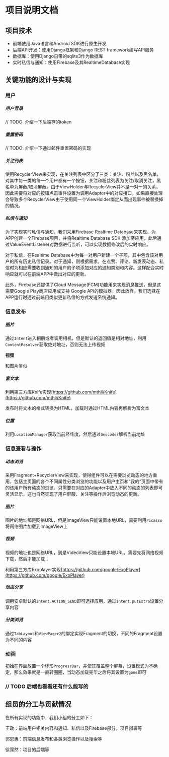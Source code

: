 # 项目说明文档

## 项目技术

+ 前端使用Java语言和Android SDK进行原生开发
+ 后端API开发：使用Django框架和Django REST framework编写API服务
+ 数据库：使用Django自带的sqlite3作为数据库
+ 实时私信与通知：使用Firebase及其RealtimeDatabase实现

## 关键功能的设计与实现

### 用户

##### 用户登录

// TODO: 介绍一下后端存的token

##### 重置密码

// TODO: 介绍一下通过邮件重置密码的实现

##### 关注列表

使用RecyclerView来实现，在关注列表中区分了三类：关注、粉丝以及黑名单，对其中每一类的每一个用户都有一个按钮，关注和粉丝列表为关注/取消关注，黑名单为屏蔽/取消屏蔽。由于ViewHolder与RecyclerView并不是一对一的关系，因此需要将对应的按钮点击事件设置为调用Adapter中的对应接口，如果直接处理会导致多个RecyclerView由于使用同一个ViewHolder绑定从而出现事件被替换掉的情况。

##### 私信与通知

为了实现实时私信与通知，我们采用Firebase Realtime Database来实现。为APP创建一个Firebase项目，并将Realtime Database SDK 添加至应用，此后通过ValueEventListener对数据进行监听，可以实现数据修改后的实时响应。

对于私信，在Realtime Database中为每一对用户新建一个子项，其中包含该对用户的所有历史私信记录。对于通知，则根据需求，在点赞、评论、新发表动态、私信时为相应需要收到通知的用户的子项添加对应的通知类别和内容。这样配合实时响应就可以在前端APP中做出对应的更新。

此外，Firebase还提供了Cloud Message(FCM)功能用来实现消息推送，但是这需要Google Play商店应用或支持 Google API的模拟器，因此放弃。我们选择在APP运行时通过前端用类似更新私信的方式发送系统通知。

### 信息发布

##### 图片

通过`Intent`进入相册或者调用相机，但是默认的返回值是相对地址，利用`ContentResolver`获取绝对地址，否则无法上传视频

**视频**

和图片类似

##### 富文本

利用第三方库Knife实现[https://github.com/mthli/Knife](https://github.com/mthli/Knife)

发布时将文本的格式转换为HTML，加载时通过HTML内容再解析为富文本

##### 位置

利用`LocationManager`获取当前经纬度，然后通过`Geocoder`解析当前地址

### 信息查看与操作

##### 动态浏览

采用Fragment+RecyclerView来实现，使得组件可以在需要浏览动态的地方重用，包括主页面的各个不同属性分类浏览的功能以及用户主页和“我的”页面中带有的该用户所有动态的浏览。只需要在对应的Adapter中放入不同的动态的列表即可灵活显示，这也自然实现了用户屏蔽、关注等操作后浏览动态的更新。

##### 图片

图片的地址都是网络URL，但是ImageView只能设置本地URL，需要利用`Picasso`将网络图片加载到ImageView上

##### 视频

视频的地址也是网络URL，到是VideoView只能设置本地URL，需要先将网络视频下载，然后才能加载；

利用第三方库Exoplayer实现[https://github.com/google/ExoPlayer](https://github.com/google/ExoPlayer)

##### 动态分享

调用安卓默认的`Intent.ACTION_SEND`即可选择应用，通过`Intent.putExtra`设置分享内容

##### 分类浏览

通过`TabLayout`和`ViewPager2`的绑定实现Fragment的切换，不同的Fragment设置为不同的内容

### 动画

初始在界面放置一个环形`ProgressBar`，并使其覆盖整个屏幕，设置模式为不确定，那么效果就是一直转圈圈，当动态加载完毕之后将其设置为`gone`即可

### // TODO 后端也看看还有什么能写的

## 组员的分工与贡献情况

在所有实现的功能中，我们小组的分工如下：

王政：前端用户相关内容和通知、私信以及Firebase部分，项目部署等

郭恩惠：前端信息发布和各类浏览操作以及搜索等

徐霈然：项目的后端等